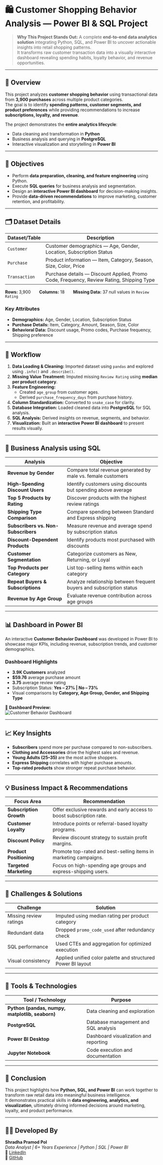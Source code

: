 # 🛍️ Customer Shopping Behavior Analysis — Power BI & SQL Project
> **Why This Project Stands Out:** A complete **end-to-end data analytics solution** integrating Python, SQL, and Power BI to uncover actionable insights into retail shopping patterns.  
> It transforms raw customer transaction data into a visually interactive dashboard revealing spending habits, loyalty behavior, and revenue opportunities.

---

## 📘 Overview
This project analyzes **customer shopping behavior** using transactional data from **3,900 purchases** across multiple product categories.  
The goal is to identify **spending patterns, customer segments, and product preferences** while providing recommendations to increase **subscriptions, loyalty, and revenue**.

The project demonstrates the **entire analytics lifecycle**:
- Data cleaning and transformation in **Python**  
- Business analysis and querying in **PostgreSQL**  
- Interactive visualization and storytelling in **Power BI**

---

## 🎯 Objectives
- Perform **data preparation, cleaning, and feature engineering** using Python.  
- Execute **SQL queries** for business analysis and segmentation.  
- Design an **interactive Power BI dashboard** for decision-making insights.  
- Provide **data-driven recommendations** to improve marketing, customer retention, and profitability.

---

## 🗂️ Dataset Details
| Dataset/Table | Description |
|---------------|-------------|
| `Customer` | Customer demographics — Age, Gender, Location, Subscription Status |
| `Purchase` | Product information — Item, Category, Season, Size, Color, Price |
| `Transaction` | Purchase details — Discount Applied, Promo Code, Frequency, Review Rating, Shipping Type |

**Rows:** 3,900  **Columns:** 18  **Missing Data:** 37 null values in `Review Rating`

### **Key Attributes**
- **Demographics:** Age, Gender, Location, Subscription Status  
- **Purchase Details:** Item, Category, Amount, Season, Size, Color  
- **Behavioral Data:** Discount usage, Promo codes, Purchase frequency, Shipping preference

---

## 🧭 Workflow
1. **Data Loading & Cleaning:** Imported dataset using `pandas` and explored using `.info()` and `.describe()`.  
2. **Missing Value Treatment:** Imputed missing `Review Rating` using **median per product category**.  
3. **Feature Engineering:**  
   - Created `age_group` from customer ages.  
   - Derived `purchase_frequency_days` from purchase history.  
4. **Column Standardization:** Converted to `snake_case` for clarity.  
5. **Database Integration:** Loaded cleaned data into **PostgreSQL** for SQL analysis.  
6. **SQL Analysis:** Derived insights on revenue, segments, and behavior.  
7. **Visualization:** Built an **interactive Power BI dashboard** to present results visually.

---

## 🧠 Business Analysis using SQL
| Analysis | Objective |
|-----------|------------|
| **Revenue by Gender** | Compare total revenue generated by male vs. female customers |
| **High-Spending Discount Users** | Identify customers using discounts but spending above average |
| **Top 5 Products by Rating** | Discover products with the highest review ratings |
| **Shipping Type Comparison** | Compare spending between Standard and Express shipping |
| **Subscribers vs. Non-Subscribers** | Measure revenue and average spend by subscription status |
| **Discount-Dependent Products** | Identify products most purchased with discounts |
| **Customer Segmentation** | Categorize customers as New, Returning, or Loyal |
| **Top Products per Category** | List top-selling items within each category |
| **Repeat Buyers & Subscriptions** | Analyze relationship between frequent buyers and subscription status |
| **Revenue by Age Group** | Evaluate revenue contribution across age groups |

---

## 📊 Dashboard in Power BI

An interactive **Customer Behavior Dashboard** was developed in Power BI to showcase major KPIs, including revenue, subscription trends, and customer demographics.

### **Dashboard Highlights**
- **3.9K Customers** analyzed  
- **$59.76** average purchase amount  
- **3.75** average review rating  
- Subscription Status: **Yes – 27% | No – 73%**  
- Visual comparisons by **Category, Age Group, Gender, and Shipping Type**

📸 **Dashboard Preview:**  
![Customer Behavior Dashboard](Customer%20Behavior%20Dashboard_page-0001.jpg)

---

## 📈 Key Insights
- **Subscribers** spend more per purchase compared to non-subscribers.  
- **Clothing and Accessories** drive the highest sales and revenue.  
- **Young Adults (25–35)** are the most active shoppers.  
- **Express Shipping** correlates with higher purchase amounts.  
- **Top-rated products** show stronger repeat purchase behavior.

---

## 💡 Business Impact & Recommendations
| Focus Area | Recommendation |
|-------------|----------------|
| **Subscription Growth** | Offer exclusive rewards and early access to boost subscription rate. |
| **Customer Loyalty** | Introduce points or referral-based loyalty programs. |
| **Discount Policy** | Review discount strategy to sustain profit margins. |
| **Product Positioning** | Promote top-rated and best-selling items in marketing campaigns. |
| **Targeted Marketing** | Focus on high-spending age groups and express-shipping users. |

---

## 🧩 Challenges & Solutions
| Challenge | Solution |
|-----------|-----------|
| Missing review ratings | Imputed using median rating per product category |
| Redundant data | Dropped `promo_code_used` after redundancy check |
| SQL performance | Used CTEs and aggregation for optimized execution |
| Visual consistency | Applied unified color palette and structured Power BI layout |

---

## 🧰 Tools & Technologies
| Tool / Technology | Purpose |
|------------------|----------|
| **Python (pandas, numpy, matplotlib, seaborn)** | Data cleaning and exploration |
| **PostgreSQL** | Database management and SQL analysis |
| **Power BI Desktop** | Dashboard visualization and reporting |
| **Jupyter Notebook** | Code execution and documentation |

---

## 🏁 Conclusion
This project highlights how **Python, SQL, and Power BI** can work together to transform raw retail data into meaningful business intelligence.  
It demonstrates practical skills in **data engineering, analytics, and visualization**, ultimately driving informed decisions around marketing, loyalty, and product performance.

---

## 👩‍💻 Developed By
**Shradha Pramod Pol**  
*Data Analyst | 6+ Years Experience | Python | SQL | Power BI*  
💼 [LinkedIn](https://www.linkedin.com/in/shradhapolofficial)  
📂 [GitHub](https://github.com/shradha-pol)
